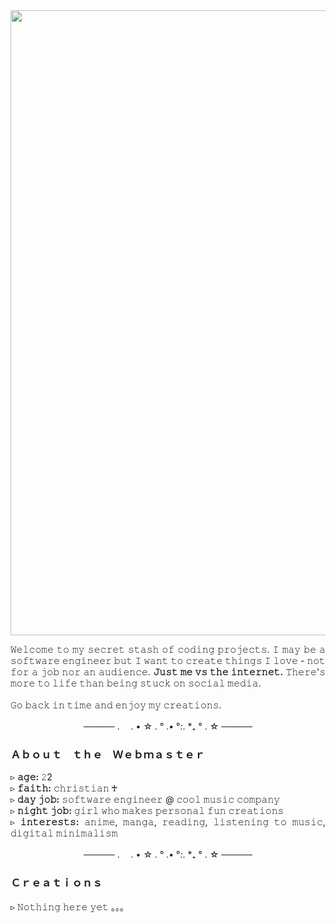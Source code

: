 <img src="https://i.pinimg.com/564x/b2/cd/97/b2cd970423426803717c2e1eac46bf46.jpg" align="center" width=1000 />
<p align="justify">
  𝚆𝚎𝚕𝚌𝚘𝚖𝚎 𝚝𝚘 𝚖𝚢 𝚜𝚎𝚌𝚛𝚎𝚝 𝚜𝚝𝚊𝚜𝚑 𝚘𝚏 𝚌𝚘𝚍𝚒𝚗𝚐 𝚙𝚛𝚘𝚓𝚎𝚌𝚝𝚜. 𝙸 𝚖𝚊𝚢 𝚋𝚎 𝚊 𝚜𝚘𝚏𝚝𝚠𝚊𝚛𝚎 𝚎𝚗𝚐𝚒𝚗𝚎𝚎𝚛 𝚋𝚞𝚝 𝙸 𝚠𝚊𝚗𝚝 𝚝𝚘 𝚌𝚛𝚎𝚊𝚝𝚎 𝚝𝚑𝚒𝚗𝚐𝚜 𝙸 𝚕𝚘𝚟𝚎 - 𝚗𝚘𝚝 𝚏𝚘𝚛 𝚊 𝚓𝚘𝚋 𝚗𝚘𝚛 𝚊𝚗 𝚊𝚞𝚍𝚒𝚎𝚗𝚌𝚎. <b>𝙹𝚞𝚜𝚝 𝚖𝚎 𝚟𝚜 𝚝𝚑𝚎 𝚒𝚗𝚝𝚎𝚛𝚗𝚎𝚝.</b> 𝚃𝚑𝚎𝚛𝚎'𝚜 𝚖𝚘𝚛𝚎 𝚝𝚘 𝚕𝚒𝚏𝚎 𝚝𝚑𝚊𝚗 𝚋𝚎𝚒𝚗𝚐 𝚜𝚝𝚞𝚌𝚔 𝚘𝚗 𝚜𝚘𝚌𝚒𝚊𝚕 𝚖𝚎𝚍𝚒𝚊. <br /><br />𝙶𝚘 𝚋𝚊𝚌𝚔 𝚒𝚗 𝚝𝚒𝚖𝚎 𝚊𝚗𝚍 𝚎𝚗𝚓𝚘𝚢 𝚖𝚢 𝚌𝚛𝚎𝚊𝚝𝚒𝚘𝚗𝚜.
</p>

<p align="center">───── .　 . • ☆ . ° .• °:. *₊ ° . ☆ ─────</p>


<h3>Ａｂｏｕｔ　ｔｈｅ　Ｗｅｂｍａｓｔｅｒ</h3>
<p align="justify">
  ▹ <b>𝚊𝚐𝚎:</b> 𝟸2<br />
  ▹ <b>𝚏𝚊𝚒𝚝𝚑:</b> 𝚌𝚑𝚛𝚒𝚜𝚝𝚒𝚊𝚗 ♰<br />
  ▹ <b>𝚍𝚊𝚢 𝚓𝚘𝚋:</b> 𝚜𝚘𝚏𝚝𝚠𝚊𝚛𝚎 𝚎𝚗𝚐𝚒𝚗𝚎𝚎𝚛 @ 𝚌𝚘𝚘𝚕 𝚖𝚞𝚜𝚒𝚌 𝚌𝚘𝚖𝚙𝚊𝚗𝚢<br />
  ▹ <b>𝚗𝚒𝚐𝚑𝚝 𝚓𝚘𝚋:</b> 𝚐𝚒𝚛𝚕 𝚠𝚑𝚘 𝚖𝚊𝚔𝚎𝚜 𝚙𝚎𝚛𝚜𝚘𝚗𝚊𝚕 𝚏𝚞𝚗 𝚌𝚛𝚎𝚊𝚝𝚒𝚘𝚗𝚜<br />
  ▹ <b>𝚒𝚗𝚝𝚎𝚛𝚎𝚜𝚝𝚜:</b> 𝚊𝚗𝚒𝚖𝚎, 𝚖𝚊𝚗𝚐𝚊, 𝚛𝚎𝚊𝚍𝚒𝚗𝚐, 𝚕𝚒𝚜𝚝𝚎𝚗𝚒𝚗𝚐 𝚝𝚘 𝚖𝚞𝚜𝚒𝚌, 𝚍𝚒𝚐𝚒𝚝𝚊𝚕 𝚖𝚒𝚗𝚒𝚖𝚊𝚕𝚒𝚜𝚖
</p>

<p align="center">───── .　 . • ☆ . ° .• °:. *₊ ° . ☆ ─────</p>

<h3>Ｃｒｅａｔｉｏｎｓ</h3>
<p align="justify">
  ▹ 𝙽𝚘𝚝𝚑𝚒𝚗𝚐 𝚑𝚎𝚛𝚎 𝚢𝚎𝚝 。。。
</p>
